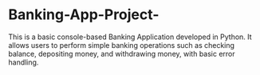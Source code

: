 # Banking-App-Project-
This is a basic console-based Banking Application developed in Python. It allows users to perform simple banking operations such as checking balance, depositing money, and withdrawing money, with basic error handling.
